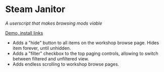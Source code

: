 # Steam Janitor
_A userscript that makes browsing mods viable_

[Demo, install links](https://jetsparrow.github.io/steam-janitor/)

* Adds a "hide" button to all items on the workshop browse page. Hides item forever, until unhidden.  
* Adds a "filter" checkbox to the top paging controls, allowing to switch between filtered and unfiltered view.  
* Adds endless scrolling to workshop browse pages.  